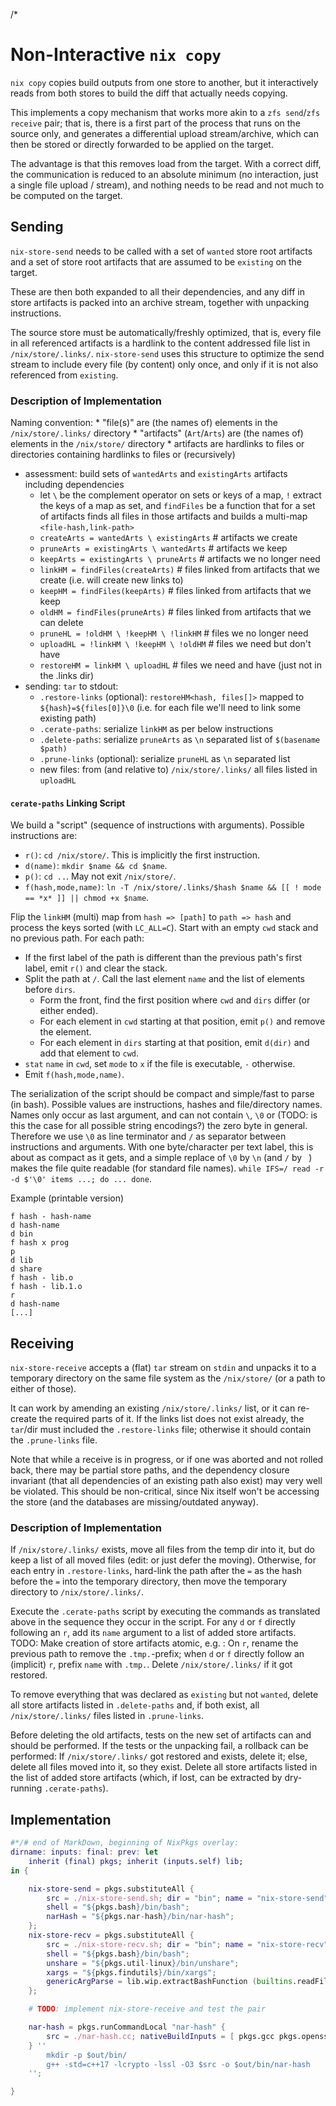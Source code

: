 /*

# Non-Interactive `nix copy`

`nix copy` copies build outputs from one store to another, but it interactively reads from both stores to build the diff that actually needs copying.

This implements a copy mechanism that works more akin to a `zfs send`/`zfs receive` pair; that is, there is a first part of the process that runs on the source only, and generates a differential upload stream/archive, which can then be stored or directly forwarded to be applied on the target.

The advantage is that this removes load from the target. With a correct diff, the communication is reduced to an absolute minimum (no interaction, just a single file upload / stream), and nothing needs to be read and not much to be computed on the target.


## Sending

`nix-store-send` needs to be called with a set of `wanted` store root artifacts and a set of store root artifacts that are assumed to be `existing` on the target.

These are then both expanded to all their dependencies, and any diff in store artifacts is packed into an archive stream, together with unpacking instructions.

The source store must be automatically/freshly optimized, that is, every file in all referenced artifacts is a hardlink to the content addressed file list in `/nix/store/.links/`.
`nix-store-send` uses this structure to optimize the send stream to include every file (by content) only once, and only if it is not also referenced from `existing`.


### Description of Implementation

Naming convention:
    * "file(s)" are (the names of) elements in the `/nix/store/.links/` directory
    * "artifacts" (`Art`/`Arts`) are (the names of) elements in the `/nix/store/` directory
        * artifacts are hardlinks to files or directories containing hardlinks to files or (recursively)

* assessment: build sets of `wantedArts` and `existingArts` artifacts including dependencies
    * let `\` be the complement operator on sets or keys of a map, `!` extract the keys of a map as set, and `findFiles` be a function that for a set of artifacts finds all files in those artifacts and builds a multi-map `<file-hash,link-path>`
    * `createArts = wantedArts \ existingArts` # artifacts we create
    * `pruneArts = existingArts \ wantedArts` # artifacts we keep
    * `keepArts = existingArts \ pruneArts` # artifacts we no longer need
    * `linkHM = findFiles(createArts)` # files linked from artifacts that we create (i.e. will create new links to)
    * `keepHM = findFiles(keepArts)` # files linked from artifacts that we keep
    * `oldHM = findFiles(pruneArts)` # files linked from artifacts that we can delete
    * `pruneHL = !oldHM \ !keepHM \ !linkHM` # files we no longer need
    * `uploadHL = !linkHM \ !keepHM \ !oldHM` # files we need but don't have
    * `restoreHM = linkHM \ uploadHL` # files we need and have (just not in the .links dir)
* sending: `tar` to stdout:
    * `.restore-links` (optional): `restoreHM<hash, files[]>` mapped to `${hash}=${files[0]}\0` (i.e. for each file we'll need to link some existing path)
    * `.cerate-paths`: serialize `linkHM` as per below instructions
    * `.delete-paths`: serialize `pruneArts` as `\n` separated list of `$(basename $path)`
    * `.prune-links` (optional): serialize `pruneHL` as `\n` separated list
    * new files: from (and relative to) `/nix/store/.links/` all files listed in `uploadHL`


#### `cerate-paths` Linking Script

We build a "script" (sequence of instructions with arguments).
Possible instructions are:
* `r()`: `cd /nix/store/`. This is implicitly the first instruction.
* `d(name)`: `mkdir $name && cd $name`.
* `p()`: `cd ..`. May not exit `/nix/store/`.
* `f(hash,mode,name)`: `ln -T /nix/store/.links/$hash $name && [[ ! mode == *x* ]] || chmod +x $name`.

Flip the `linkHM` (multi) map from `hash => [path]` to `path => hash` and process the keys sorted (with `LC_ALL=C`).
Start with an empty `cwd` stack and no previous path. For each path:
* If the first label of the path is different than the previous path's first label, emit `r()` and clear the stack.
* Split the path at `/`. Call the last element `name` and the list of elements before `dirs`.
    * Form the front, find the first position where `cwd` and `dirs` differ (or either ended).
    * For each element in `cwd` starting at that position, emit `p()` and remove the element.
    * For each element in `dirs` starting at that position, emit `d(dir)` and add that element to `cwd`.
* `stat` `name` in `cwd`, set `mode` to `x` if the file is executable, `-` otherwise.
* Emit `f(hash,mode,name)`.

The serialization of the script should be compact and simple/fast to parse (in bash). Possible values are instructions, hashes and file/directory names. Names only occur as last argument, and can not contain `\`, `\0` or (TODO: is this the case for all possible string encodings?) the zero byte in general.
Therefore we use `\0` as line terminator and `/` as separator between instructions and arguments.
With one byte/character per text label, this is about as compact as it gets, and a simple replace of `\0` by `\n` (and `/` by ` `) makes the file quite readable (for standard file names).
`while IFS=/ read -r -d $'\0' items ...; do ... done`.

Example (printable version)
```
f hash - hash-name
d hash-name
d bin
f hash x prog
p
d lib
d share
f hash - lib.o
f hash - lib.1.o
r
d hash-name
[...]
```


## Receiving

`nix-store-receive` accepts a (flat) `tar` stream on `stdin` and unpacks it to a temporary directory on the same file system as the `/nix/store/` (or a path to either of those).

It can work by amending an existing `/nix/store/.links/` list, or it can re-create the required parts of it.
If the links list does not exist already, the `tar`/dir must included the `.restore-links` file; otherwise it should contain the `.prune-links` file.

Note that while a receive is in progress, or if one was aborted and not rolled back, there may be partial store paths, and the dependency closure invariant (that all dependencies of an existing path also exist) may very well be violated. This should be non-critical, since Nix itself won't be accessing the store (and the databases are missing/outdated anyway).


### Description of Implementation

If `/nix/store/.links/` exists, move all files from the temp dir into it, but do keep a list of all moved files (edit: or just defer the moving).
Otherwise, for each entry in `.restore-links`, hard-link the path after the `=` as the hash before the `=` into the temporary directory, then move the temporary directory to `/nix/store/.links/`.

Execute the `.cerate-paths` script by executing the commands as translated above in the sequence they occur in the script. For any `d` or `f` directly following an `r`, add its `name` argument to a list of added store artifacts.
TODO: Make creation of store artifacts atomic, e.g. : On `r`, rename the previous path to remove the `.tmp.`-prefix; when `d` or `f` directly follow an (implicit) `r`, prefix `name` with `.tmp.`.
Delete `/nix/store/.links/` if it got restored.

To remove everything that was declared as `existing` but not `wanted`, delete all store artifacts listed in `.delete-paths` and, if both exist, all `/nix/store/.links/` files listed in `.prune-links`.

Before deleting the old artifacts, tests on the new set of artifacts can and should be performed. If the tests or the unpacking fail, a rollback can be performed:
If `/nix/store/.links/` got restored and exists, delete it; else, delete all files moved into it, so they exist.
Delete all store artifacts listed in the list of added store artifacts (which, if lost, can be extracted by dry-running `.cerate-paths`).


## Implementation

```nix
#*/# end of MarkDown, beginning of NixPkgs overlay:
dirname: inputs: final: prev: let
    inherit (final) pkgs; inherit (inputs.self) lib;
in {

    nix-store-send = pkgs.substituteAll {
        src = ./nix-store-send.sh; dir = "bin"; name = "nix-store-send"; isExecutable = true;
        shell = "${pkgs.bash}/bin/bash";
        narHash = "${pkgs.nar-hash}/bin/nar-hash";
    };
    nix-store-recv = pkgs.substituteAll {
        src = ./nix-store-recv.sh; dir = "bin"; name = "nix-store-recv"; isExecutable = true;
        shell = "${pkgs.bash}/bin/bash";
        unshare = "${pkgs.util-linux}/bin/unshare";
        xargs = "${pkgs.findutils}/bin/xargs";
        genericArgParse = lib.wip.extractBashFunction (builtins.readFile lib.wip.setup-scripts.utils) "generic-arg-parse";
    };

    # TODO: implement nix-store-receive and test the pair

    nar-hash = pkgs.runCommandLocal "nar-hash" {
        src = ./nar-hash.cc; nativeBuildInputs = [ pkgs.gcc pkgs.openssl ];
    } ''
        mkdir -p $out/bin/
        g++ -std=c++17 -lcrypto -lssl -O3 $src -o $out/bin/nar-hash
    '';

}
